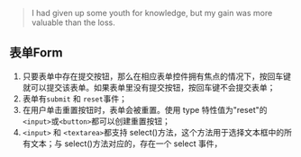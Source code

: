 
> I had given up some youth for knowledge, but my gain was more valuable than the loss.

## 表单Form

1. 只要表单中存在提交按钮，那么在相应表单控件拥有焦点的情况下，按回车键就可以提交该表单。如果表单里没有提交按钮，按回车键不会提交表单；
2. 表单有`submit` 和 `reset`事件；
3. 在用户单击重置按钮时，表单会被重置。使用 type 特性值为"reset"的`<input>`或`<button>`都可以创建重置按钮；
4. `<input>` 和 `<textarea>`都支持 select()方法，这个方法用于选择文本框中的所有文本；与 select()方法对应的，存在一个 select 事件，